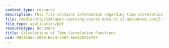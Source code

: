 ```yaml
---
content_type: resource
description: This file contains information regarding time correlation functions.
file: /media/https%3A/open-learning-course-data-rc.s3.amazonaws.com/5-72-non-equilibrium-statistical-mechanics-spring-2012/902154dd2d50becdc0878ee12052ef87_MIT5_72S12_master4.pdf
file_type: application/pdf
resourcetype: Document
title: Calculations of Time Correlation Functions
uid: 902154dd-2d50-becd-c087-8ee12052ef87
---
```

